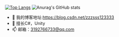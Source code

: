 [![Top Langs](https://github-readme-stats.vercel.app/api/top-langs/?username=zzs3192766733&layout=donut-vertical)](https://github.com/anuraghazra/github-readme-stats)
![Anurag's GitHub stats](https://github-readme-stats.vercel.app/api?username=zzs3192766733&show_icons=true&theme=transparent)









- 🔭 我的博客地址:https://blog.csdn.net/zzzsss123333      
- 🌱 擅长C#，Unity
- 📫 邮箱：3192766733@qq.com



